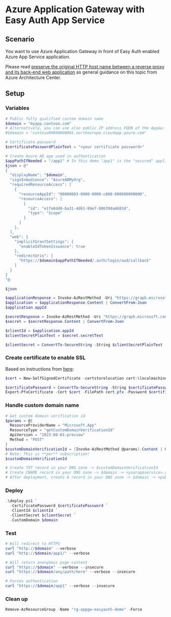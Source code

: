 # Azure Application Gateway with Easy Auth App Service

## Scenario

You want to use Azure Application Gateway in front of
Easy Auth enabled Azure App Service application.

Please read [preserve the original HTTP host name between a reverse proxy and its back-end web application](https://docs.microsoft.com/en-us/azure/architecture/best-practices/host-name-preservation)
as general guidance on this topic from Azure Architecture Center.

## Setup

### Variables

```powershell
# Public fully qualified custom domain name
$domain = "myapp.contoso.com"
# Alternatively, you can use also public IP address FQDN of the AppGw:
#$domain = "contoso00000000001.northeurope.cloudapp.azure.com"

# Certificate password
$certificatePasswordPlainText = "<your certificate password>"

# Create Azure AD app used in authentication
$appPathIfNeeded = "/app1" # In this demo "app1" is the "secured" application
$json = @"
{
  "displayName": "$domain",
  "signInAudience": "AzureADMyOrg",
  "requiredResourceAccess": [
    {
      "resourceAppId": "00000003-0000-0000-c000-000000000000",
      "resourceAccess": [
        {
          "id": "e1fe6dd8-ba31-4d61-89e7-88639da4683d",
          "type": "Scope"
        }
      ]
    },
  ],
  "web": {
    "implicitGrantSettings": {
      "enableIdTokenIssuance": true
    },
    "redirectUris": [
      "https://$domain$appPathIfNeeded/.auth/login/aad/callback"
    ]
  }
}
"@

$json

$applicationResponse = Invoke-AzRestMethod -Uri "https://graph.microsoft.com/v1.0/applications" -Method POST -Payload $json
$application = $applicationResponse.Content | ConvertFrom-Json
$application.appId

$secretResponse = Invoke-AzRestMethod -Uri "https://graph.microsoft.com/v1.0/applications/$($application.id)/addPassword" -Method POST
$secret = $secretResponse.Content | ConvertFrom-Json

$clientId = $application.appId
$clientSecretPlainText = $secret.secretText

$clientSecret = ConvertTo-SecureString -String $clientSecretPlainText -Force -AsPlainText
```

### Create certificate to enable SSL

Based on instructions from [here](https://docs.microsoft.com/en-us/azure/application-gateway/create-ssl-portal):

```powershell
$cert = New-SelfSignedCertificate -certstorelocation cert:\localmachine\my -dnsname $domain

$certificatePassword = ConvertTo-SecureString -String $certificatePasswordPlainText -Force -AsPlainText
Export-PfxCertificate -Cert $cert -FilePath cert.pfx -Password $certificatePassword
```

### Handle custom domain name

```powershell	
# Get custom domain verification id
$params = @{
  ResourceProviderName = "Microsoft.App"
  ResourceType = "getCustomDomainVerificationId"
  ApiVersion = "2023-08-01-preview"
  Method = "POST"
}
$customDomainVerificationId = (Invoke-AzRestMethod @params).Content | ConvertFrom-Json
# Note: This is **per** subscription!
$customDomainVerificationId

# Create TXT record in your DNS zone -> $customDomainVerificationId
# Create CNAME record in your DNS zone -> $domain -> <yourappservice>.azurewebsites.net
# After deployment, create A record in your DNS zone -> $domain -> <public IP of AppGw>
```

### Deploy

```powershell
.\deploy.ps1 `
  -CertificatePassword $certificatePassword `
  -ClientId $clientId `
  -ClientSecret $clientSecret `
  -CustomDomain $domain
```

### Test

```powershell
# Will redirect to HTTPS
curl "http://$domain" --verbose
curl "http://$domain/app1/" --verbose

# Will return anonymous page content
curl "https://$domain" --verbose --insecure
curl "https://$domain/any/path/here" --verbose --insecure

# Forces authentication
curl "https://$domain/app1" --verbose --insecure
```

### Clean up

```powershell
Remove-AzResourceGroup -Name "rg-appgw-easyauth-demo" -Force
```
